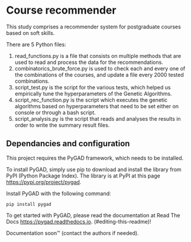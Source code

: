 # Course recommender


This study comprises a recommender system for postgraduate courses based on soft skills.

There are 5 Python files:


1. read_functions.py is a file that consists on multiple methods that are used to read and process the data for the recommendations.
2. combinatorics_brute_force.py is used to check each and every one of the combinations of the courses, and update a file every 2000 tested combinations.
2. script_test.py is the script for the various tests, which helped us empirically tune the hyperparameters of the Genetic Algorithms.
3. script_rec_function.py is the script which executes the genetic algorithms based on hyperparameters that need to be set either on console or through a bash script.
4. script_analysis.py is the script that reads and analyses the results in order to write the summary result files.


## Dependancies and configuration

This project requires the PyGAD framework, which needs to be installed.

To install PyGAD, simply use pip to download and install the library from PyPI (Python Package Index). The library is at PyPI at this page https://pypi.org/project/pygad.

Install PyGAD with the following command:
```
pip install pygad
```
To get started with PyGAD, please read the documentation at Read The Docs https://pygad.readthedocs.io.
(#editing-this-readme)!

Documentation soon™ (contact the authors if needed).